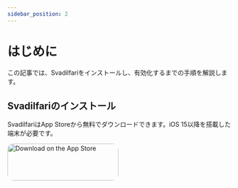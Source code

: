 ```yaml
---
sidebar_position: 2
---
```


# はじめに

この記事では、Svadilfariをインストールし、有効化するまでの手順を解説します。

## Svadilfariのインストール

SvadilfariはApp Storeから無料でダウンロードできます。iOS 15以降を搭載した端末が必要です。

<div dangerouslySetInnerHTML={{__html: `<a href="https://apps.apple.com/us/app/svadilfari/id1586432379?itsct=apps_box_badge&amp;itscg=30200" style="display: inline-block; overflow: hidden; border-radius: 13px; width: 250px; height: 83px;"><img src="https://tools.applemediaservices.com/api/badges/download-on-the-app-store/black/en-us?size=250x83&amp;releaseDate=1632096000&h=c1b7a961cd4d624bc76116e140473847" alt="Download on the App Store" style="border-radius: 13px; width: 250px; height: 83px;"></a>`}} />

<div dangerouslySetInnerHTML={{__html: `<img src="https://tools-qr-production.s3.amazonaws.com/output/apple-toolbox/bc832b50fd31e68626c8e62e79ecfe1f/80aadfaa056feebb5826f556371fd208.png">`}} />

## Safari機能拡張の有効化

アプリをインストールしたら、以下の手順に従って機能拡張を有効化してください。

1. 設定アプリを開く
1. **Safari**をタップ
1. **機能拡張**をタップ
1. **Svadilfari**をタップ
1. トグルをタップして機能拡張を有効化
1. **すべてのWebサイト**のアクセス権をタップ
1. **許可**を選択

機能拡張が動作しているかどうか、[Svadilfari Checker](https://check.svadilfari.app)をSafariで開いて確認できます。緑の画面が表示されれば、機能拡張が動作しています。

機能拡張が有効にできない場合、[FAQ](./faq)を御覧ください。.

## ジェスチャーを使う

Svadilfariアプリ内の「ジェスチャー」画面からジェスチャーの一覧が確認できます。

Safariで開いたWebページ上でパターンを描くと、対応するアクションが実行されます。

